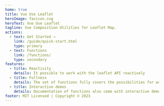 ```yaml
---
home: true
title: Vue Use Leaflet
heroImage: favicon.svg
heroText: Vue Use Leaflet
tagline: Vue Composition Utilities for Leaflet Map.
actions:
  - text: Get Started →
    link: /guide/quick-start.html
    type: primary
  - text: Functions
    link: /functions/
    type: secondary
features:  
  - title: Reactivity
    details: It possible to work with the leaflet API reactively
  - title: Fullness
    details: The set of functions fully covers the possibilities for working with the map and more
  - title: Interactive demos
    details: Documentation of functions also come with interactive demos
footer: MIT Licensed | Copyright © 2023
---
```

